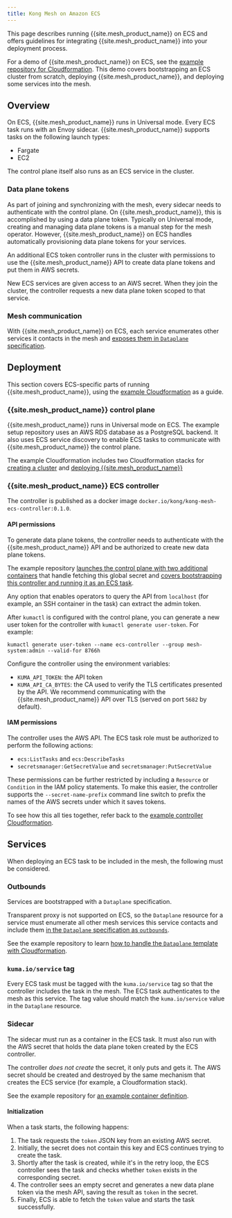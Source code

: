 ```yaml
---
title: Kong Mesh on Amazon ECS
---
```


This page describes running {{site.mesh_product_name}} on ECS and offers guidelines
for integrating {{site.mesh_product_name}} into your deployment process.

For a demo of {{site.mesh_product_name}} on ECS, see the [example repository for Cloudformation](https://github.com/Kong/kong-mesh-ecs).
This demo covers bootstrapping an ECS cluster from scratch, deploying {{site.mesh_product_name}}, and deploying some services into the mesh.

## Overview

On ECS, {{site.mesh_product_name}} runs in Universal mode. Every ECS task runs with an Envoy sidecar.
{{site.mesh_product_name}} supports tasks on the following launch types:

- Fargate
- EC2

The control plane itself also runs as an ECS service in the cluster.

### Data plane tokens

As part of joining and synchronizing with the mesh, every sidecar needs to authenticate with
the control plane. On {{site.mesh_product_name}}, this is accomplished by using a data plane token.
Typically on Universal mode, creating and managing data plane tokens is a manual step for the mesh operator.
However, {{site.mesh_product_name}} on ECS handles automatically provisioning data plane tokens for your services.

An additional ECS token controller runs in the cluster with permissions to use
the {{site.mesh_product_name}} API to create data plane tokens and put them in AWS secrets.

New ECS services are given access to an AWS secret. When they
join the cluster, the controller requests a new data plane token scoped to that service.

### Mesh communication

With {{site.mesh_product_name}} on ECS, each service enumerates
other services it contacts in the mesh and
[exposes them in `Dataplane` specification](https://kuma.io/docs/latest/reference/dpp-specification).

## Deployment

This section covers ECS-specific parts of running {{site.mesh_product_name}}, using the
[example Cloudformation](https://github.com/Kong/kong-mesh-ecs) as a guide.

### {{site.mesh_product_name}} control plane

{{site.mesh_product_name}} runs in Universal mode on ECS. The example setup repository uses an AWS RDS
database as a PostgreSQL backend. It also uses ECS service discovery to enable ECS
tasks to communicate with {{site.mesh_product_name}} the control plane.

The example Cloudformation includes two Cloudformation stacks for
[creating a cluster](https://github.com/Kong/kong-mesh-ecs/blob/main/deploy/vpc.yaml) and
[deploying {{site.mesh_product_name}}](https://github.com/Kong/kong-mesh-ecs/blob/main/deploy/controlplane.yaml)

### {{site.mesh_product_name}} ECS controller

The controller is published as a docker image
`docker.io/kong/kong-mesh-ecs-controller:0.1.0`.

#### API permissions

To generate data plane tokens, the controller
needs to authenticate with the {{site.mesh_product_name}} API and be authorized to create
new data plane tokens.

The example repository [launches the control plane with two additional containers](https://github.com/Kong/kong-mesh-ecs/blob/main/deploy/controlplane.yaml#L358-L387)
that handle fetching this global secret and
[covers bootstrapping this controller and running it as an ECS task](https://github.com/Kong/kong-mesh-ecs/blob/main/README.md#ecs-controller).

Any option that enables operators to query the API from `localhost` (for
example, an SSH container in the task) can extract the admin token.

After `kumactl` is configured with the control plane, you can generate a new user
token for the controller with `kumactl generate user-token`. For example:

```
kumactl generate user-token --name ecs-controller --group mesh-system:admin --valid-for 8766h
```

Configure the controller using the environment variables:

- `KUMA_API_TOKEN`: the API token
- `KUMA_API_CA_BYTES`: the CA used to verify the TLS certificates presented by the API.
  We recommend communicating with the {{site.mesh_product_name}} API over TLS (served on port `5682` by default).

#### IAM permissions

The controller uses the AWS API. The ECS task role must be authorized to perform the following actions:

- `ecs:ListTasks` and `ecs:DescribeTasks`
- `secretsmanager:GetSecretValue` and `secretsmanager:PutSecretValue`

These permissions can be further restricted by including a `Resource` or `Condition` in
the IAM policy statements. To make this easier, the controller supports the `--secret-name-prefix`
command line switch to prefix the names of the AWS secrets under which it saves tokens.

To see how this all ties together, refer back to the
[example controller Cloudformation](https://github.com/Kong/kong-mesh-ecs/blob/main/deploy/controller.yaml).

## Services

When deploying an ECS task to be included in the mesh, the following must be
considered.

### Outbounds

Services are bootstrapped with a `Dataplane` specification.

Transparent proxy is not supported on ECS, so the `Dataplane` resource for a
service must enumerate all other mesh services this service contacts and include them
[in the `Dataplane` specification as `outbounds`](https://kuma.io/docs/latest/reference/dpp-specification).

See the example repository to learn
[how to handle the `Dataplane` template with Cloudformation](https://github.com/Kong/kong-mesh-ecs/blob/main/deploy/counter-demo/demo-app.yaml#L30-L46).

### `kuma.io/service` tag

Every ECS task must be tagged with the `kuma.io/service` tag so that
the controller includes the task in the mesh. The ECS task
authenticates to the mesh as this service. The tag value should match the
`kuma.io/service` value in the `Dataplane` resource.

### Sidecar

The sidecar must run as a container in the ECS task. It must also run with the AWS secret
that holds the data plane token created by the ECS controller.

The controller _does not create_ the secret, it only puts and gets it. The
AWS secret should be created and destroyed by the same mechanism that creates the
ECS service (for example, a Cloudformation stack).

See the example repository for [an example container
definition](https://github.com/Kong/kong-mesh-ecs/blob/main/deploy/counter-demo/demo-app.yaml#L205-L243).

#### Initialization

When a task starts, the following happens:

1. The task requests the `token` JSON key from an existing AWS secret.
1. Initially, the secret does not contain this key and ECS continues
   trying to create the task.
1. Shortly after the task is created, while it's in the retry loop, the ECS
   controller sees the task and checks whether `token` exists in the corresponding secret.
1. The controller sees an empty secret and generates a new data plane token via the
   mesh API, saving the result as `token` in the secret.
1. Finally, ECS is able to fetch the `token` value and starts the task successfully.
